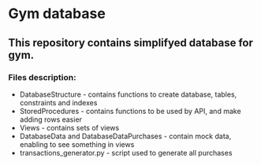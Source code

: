 # Gym database
## This repository contains simplifyed database for gym. 
### Files description:
- DatabaseStructure - contains functions to create database, tables, constraints and indexes
- StoredProcedures - contains functions to be used by API, and make adding rows easier
- Views - contains sets of views
- DatabaseData and DatabaseDataPurchases - contain mock data, enabling to see something in views
- transactions_generator.py - script used to generate all purchases 
